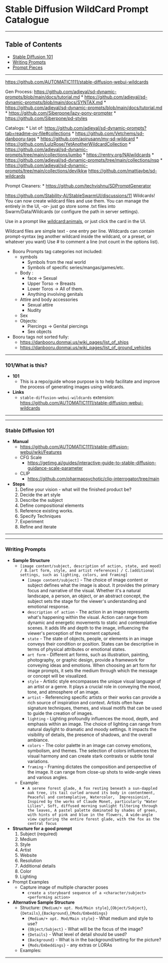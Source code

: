 # Stable Diffusion WildCard Prompt Catalogue

------------------------------------------------------------------------------------------------------------
## Table of Contents
- [Stable Diffusion 101](#sd101)
- [Writing Prompts](#writeprompt)
- [Prompt Pieces](#ppieces)

------------------------------------------------------------------------------------------------------------

https://github.com/AUTOMATIC1111/stable-diffusion-webui-wildcards



Gen Process: https://github.com/adieyal/sd-dynamic-prompts/blob/main/docs/tutorial.md
	* https://github.com/adieyal/sd-dynamic-prompts/blob/main/docs/SYNTAX.md
	* https://github.com/adieyal/sd-dynamic-prompts/blob/main/docs/tutorial.md
	* https://github.com/Siberpone/lazy-pony-prompter
	* https://github.com/Siberpone/pd-styles


Catalogs:
	* List of: https://github.com/adieyal/sd-dynamic-prompts?tab=readme-ov-file#collections
	* https://github.com/Vetchems/sd-danbooru-tags
	* https://github.com/aoirusann/my-sd-wildcard
	* https://github.com/LulzRose/YetAnotherWildcardCollection
	* https://github.com/adieyal/sd-dynamic-prompts/tree/main/collections/jumbo
	* https://rentry.org/NAIwildcards
	* https://github.com/adieyal/sd-dynamic-prompts/tree/main/collections/nsp
	* https://github.com/adieyal/sd-dynamic-prompts/tree/main/collections/devilkkw
https://github.com/mattjaybe/sd-wildcards



Prompt Cleaners:
	* https://github.com/techvishnu/SDPromptGenerator



https://github.com/Stability-AI/StableSwarmUI/discussions/11
Wildcards! You can now create wildcard files and use them. You can manage the entirely in the UI, -or- just go store some .txt files into Swarm/Data/Wildcards (or configure the path in server settings).

Use in a prompt like <wildcard:animals>, or just click the card in the UI.

Wildcard files are simple text - one entry per line.
Wildcards can contain prompt-syntax (eg another wildcard inside the wildcard, or a preset, or whatever you want)
Use # to comment a line (not count in the options list).

- Booru Prompts tag categories not included:
	- symbols
		* Symbols from the real world
		* Symbols of specific series/mangas/games/etc.
	- Body :
		* face -> Sexual
		* Upper Torso -> Breasts
		* Lower Toros -> All of them.
		* Anything involving genitals
	- Attire and body accessories
		* Sexual attire
		* Nudity
	- Sex
	- Objects:
		* Piercings -> Genital piercings
		* Sex objects
- Booru tags not sorted fully:
	* https://danbooru.donmai.us/wiki_pages/list_of_ships
	* https://danbooru.donmai.us/wiki_pages/list_of_ground_vehicles

---------------------------------------------------------------------------------------------------------
### 101/What is this?
- **101**
	* This is a repo/guide whose purpose is to help facilitate and improve the process of generating images using wildcards.
- **Links**
	* `stable-diffusion-webui-wildcards` extension: https://github.com/AUTOMATIC1111/stable-diffusion-webui-wildcards
---------------------------------------------------------------------------------------------------------




---------------------------------------------------------------------------------------------------------
### Stable Diffusion 101<a name="sd101"></a>
- **Manual**
	* https://github.com/AUTOMATIC1111/stable-diffusion-webui/wiki/Features
	- CFG Scale
		* https://getimg.ai/guides/interactive-guide-to-stable-diffusion-guidance-scale-parameter
	- CLIP
		* https://github.com/pharmapsychotic/clip-interrogator/tree/main
- **Steps**
	1. Define your vision - what will the finished product be?
	2. Decide the art style
	3. Describe the subject
	4. Define compositional elements
	5. Reference existing works.
	6. Specify Techniques
	7. Experiment
	8. Refine and iterate

---------------------------------------------------------------------------------------------------------




---------------------------------------------------------------------------------------------------------
### <a name="writeprompt"></a>Writing Prompts
- **Sample Structure**
	- `[image content/subject, description of action, state, and mood] / B.[art form, style, and artist references] / C.[additional settings, such as lighting, colors, and framing]`
 		* `[image content/subject]` - The choice of image content or subject defines what the image is about. It provides the primary focus and narrative of the visual. Whether it's a natural landscape, a person, an object, or an abstract concept, the subject sets the stage for the viewer's understanding and emotional response. 
 		* `description of action` - The action in an image represents what's happening within the visual. Action can range from dynamic and energetic movements to static and contemplative scenes. It adds life and depth to the image, influencing the viewer's perception of the moment captured. 
		* `state` - The state of objects, people, or elements in an image conveys their condition or position. States can be descriptive in terms of physical attributes or emotional states. 
		* `art form` - Different art forms, such as illustration, painting, photography, or graphic design, provide a framework for conveying ideas and emotions. When choosing an art form for image prompts, it sets the medium through which the message or concept will be visualized.
 		* `style` - Artistic style encompasses the unique visual language of an artist or a genre. It plays a crucial role in conveying the mood, tone, and atmosphere of an image. 
		* `artist` - Referencing specific artists or their works can provide a rich source of inspiration and context. Artists often have signature techniques, themes, and visual motifs that can be used to guide the creation of images. 
		* `lighting` - Lighting profoundly influences the mood, depth, and emphasis within an image. The choice of lighting can range from natural daylight to dramatic and moody settings. It impacts the visibility of details, the presence of shadows, and the overall ambiance.
		* `colors` - The color palette in an image can convey emotions, symbolism, and themes. The selection of colors influences the visual harmony and can create stark contrasts or subtle tonal variations. 
 		* `framing` - Framing dictates the composition and perspective of the image. It can range from close-up shots to wide-angle views and various angles. 
 	- Example:
		* `A serene forest glade, A fox resting beneath a sun-dappled oak tree, its tail curled around its body in contentment, Peaceful and contemplative, Watercolor,  Impressionist, Inspired by the works of Claude Monet, particularly "Water Lilies", Soft, diffused morning sunlight filtering through the leaves, A pastel palette dominated by shades of green, with hints of pink and blue in the flowers, A wide-angle view capturing the entire forest glade, with the fox as the central focus`
- **Structure for a good prompt**
	1. Subject (required)
    2. Medium
    3. Style
    4. Artist
    5. Website
    6. Resolution
    7. Additional details
    8. Color
    9. Lighting
- Prompt Examples
	* Capture image of multiple character poses
		* `create a storyboard sequence of a <character/subject> <performing action>`
- **Alternative Sample Structure**
	- Structure: `{Medium/+ opt. Mod/Main style}`,`{Object/Subject}`,`{Details}`,`{Background}`,`{Mods/Embeddings}`
		* `{Medium/+ opt. Mod/Main style}` - What medium and style to use?
		* `{Object/Subject}` - What will be the focus of the image?
		* `{Details}` - What level of detail should be used?
		* `{Background}` - What is in the background/setting for the picture?
		* `{Mods/Embeddings}` - any extras or LORAs
	- Examples:
---------------------------------------------------------------------------------------------------------





